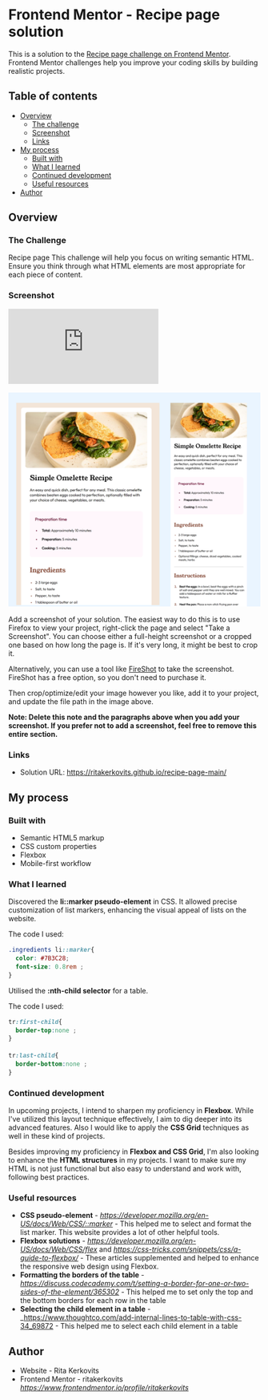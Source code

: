# Frontend Mentor - Recipe page solution

This is a solution to the [Recipe page challenge on Frontend Mentor](https://www.frontendmentor.io/challenges/recipe-page-KiTsR8QQKm). Frontend Mentor challenges help you improve your coding skills by building realistic projects. 

## Table of contents

- [Overview](#overview)
  - [The challenge](#the-challenge)
  - [Screenshot](#screenshot)
  - [Links](#links)
- [My process](#my-process)
  - [Built with](#built-with)
  - [What I learned](#what-i-learned)
  - [Continued development](#continued-development)
  - [Useful resources](#useful-resources)
- [Author](#author)



## Overview

### The Challenge
Recipe page
This challenge will help you focus on writing semantic HTML. Ensure you think through what HTML elements are most appropriate for each piece of content.

### Screenshot

![](https://github.com/ritakerkovits/recipe-page-main/blob/main/README-template.md#screenshot/screenshot.png?=raw=true)

![Solution of the challenge](./solution/screenshot.png)

Add a screenshot of your solution. The easiest way to do this is to use Firefox to view your project, right-click the page and select "Take a Screenshot". You can choose either a full-height screenshot or a cropped one based on how long the page is. If it's very long, it might be best to crop it.

Alternatively, you can use a tool like [FireShot](https://getfireshot.com/) to take the screenshot. FireShot has a free option, so you don't need to purchase it. 

Then crop/optimize/edit your image however you like, add it to your project, and update the file path in the image above.

**Note: Delete this note and the paragraphs above when you add your screenshot. If you prefer not to add a screenshot, feel free to remove this entire section.**

### Links

- Solution URL: https://ritakerkovits.github.io/recipe-page-main/
  

## My process


### Built with

- Semantic HTML5 markup
- CSS custom properties
- Flexbox
- Mobile-first workflow



### What I learned

Discovered the **li::marker pseudo-element** in CSS.
It allowed precise customization of list markers, enhancing the visual appeal of lists on the website.

The code I used:
```css
.ingredients li::marker{
  color: #7B3C28;
  font-size: 0.8rem ;
}
```

Utilised the **:nth-child selector** for a table.

The code I used:
```css
tr:first-child{
  border-top:none ;
}

tr:last-child{
  border-bottom:none ;
}

```


### Continued development

In upcoming projects, I intend to sharpen my proficiency in **Flexbox**. While I've utilized this layout technique effectively, I aim to dig deeper into its advanced features.
Also I would like to apply the **CSS Grid** techniques as well in these kind of projects.

Besides improving my proficiency in **Flexbox and CSS Grid**, I'm also looking to enhance the **HTML structures** in my projects.  I want to make sure my HTML is not just functional but also easy to understand and work with, following best practices.


### Useful resources

- **CSS pseudo-element** -  _https://developer.mozilla.org/en-US/docs/Web/CSS/::marker_ - This helped me to select and format the list marker. This website provides a lot of other helpful tools.
- **Flexbox solutions** - _https://developer.mozilla.org/en-US/docs/Web/CSS/flex_ and _https://css-tricks.com/snippets/css/a-guide-to-flexbox/_ - These articles supplemented and helped to enhance the responsive web design using Flexbox.
- **Formatting the borders of the table** - _https://discuss.codecademy.com/t/setting-a-border-for-one-or-two-sides-of-the-element/365302_ - This helped me to set only the top and the bottom borders for each row in the table
- **Selecting the child element in a table** - _https://www.thoughtco.com/add-internal-lines-to-table-with-css-34_69872 - This helped me to select each child element in a table

## Author

- Website - Rita Kerkovits
- Frontend Mentor - ritakerkovits _https://www.frontendmentor.io/profile/ritakerkovits_

